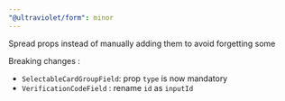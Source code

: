 ```yaml
---
"@ultraviolet/form": minor
---
```


Spread props instead of manually adding them to avoid forgetting some

Breaking changes : 
-  `SelectableCardGroupField`:  prop `type` is now mandatory
- `VerificationCodeField` : rename `id` as `inputId`